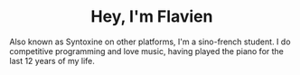 <div align="center"><h1>Hey, I'm Flavien</h1></div>
Also known as Syntoxine on other platforms, I'm a sino-french student. I do competitive programming and love music, having played the piano for the last 12 years of my life.
